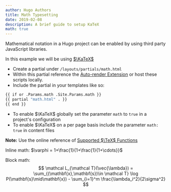 ```yaml
---
author: Hugo Authors
title: Math Typesetting
date: 2019-02-08
description: A brief guide to setup KaTeX
math: true
---
```


Mathematical notation in a Hugo project can be enabled by using third party JavaScript libraries.
<!--more-->

In this example we will be using [$\KaTeX$](https://katex.org/)

- Create a partial under `/layouts/partials/math.html`
- Within this partial reference the [Auto-render Extension](https://katex.org/docs/autorender.html) or host these scripts locally.
- Include the partial in your templates like so:

```bash
{{ if or .Params.math .Site.Params.math }}
{{ partial "math.html" . }}
{{ end }}
```

- To enable $\KaTeX$ globally set the parameter `math` to `true` in a project's configuration
- To enable $\KaTeX$ on a per page basis include the parameter `math: true` in content files

**Note:** Use the online reference of [Supported $\TeX$ Functions](https://katex.org/docs/supported.html)

<p>
Inline math: $\varphi = 1+\frac{1}{1+\frac{1}{1+\cdots}}$
</p>

Block math:
$$
\mathcal L_{\mathcal T}(\vec{\lambda})
= \sum_{(\mathbf{x},\mathbf{s})\in \mathcal T}
    \log P(\mathbf{s}\mid\mathbf{x}) - \sum_{i=1}^m
    \frac{\lambda_i^2}{2\sigma^2}
$$
